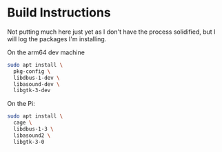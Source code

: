 # Build Instructions

Not putting much here just yet as I don't have the process solidified, but I will log the packages I'm installing.

On the arm64 dev machine
```bash
sudo apt install \
  pkg-config \
  libdbus-1-dev \
  libasound-dev \
  libgtk-3-dev
```

On the Pi:
```bash
sudo apt install \
  cage \
  libdbus-1-3 \
  libasound2 \
  libgtk-3-0
```
